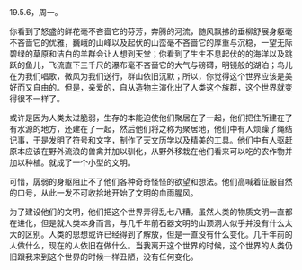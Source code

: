 <link href="../../css/style.css" rel="stylesheet" type="text/css" />

<span class="fzzy">19.5.6，周一。

<div class="p">

你看到了怒盛的鲜花毫不吝啬它的芬芳，奔腾的河流，随风飘拂的垂柳舒展身躯毫不吝啬它的优雅，巍峨的山峰以及起伏的山峦毫不吝啬它的厚重与沉稳，一望无际碧绿的草原和洁白的羊群会让人想到天堂；你看到了生生不息起伏的的海洋以及跳跃的鱼儿，飞流直下三千尺的瀑布毫不吝啬它的大气与磅礴，明镜般的湖泊；鸟儿在为我们唱歌，微风为我们送行，群山依旧沉默；所以，你觉得这个世界应该是美好而又自由的。但是，亲爱的，自从造物主演化出了人类这个族群，这个世界就变得很不一样了。



或许是因为人类太过脆弱，生存的本能迫使他们聚居在了一起，他们把住所建在了有水源的地方，还建在了一起，然后他们将之称为聚居地，他们中有人烦躁了绳结记事，于是发明了符号和文字，制作了天文历学以及精美的工具。他们中有人驱赶原本应该在野外流浪的兽禽并加以驯化，从野外移栽在他们看来可以吃的农作物并加以种植。就成了一个小型的文明。



可惜，孱弱的身躯阻止不了他们各种奇奇怪怪的欲望和想法。他们高喊着征服自然的口号，从此一发不可收拾地开始了文明的血雨腥风。

为了建设他们的文明，他们把这个世界弄得乱七八糟。虽然人类的物质文明一直都在进化，但是就人类本身而言，与几千年前石器文明的山顶洞人似乎并没有什么太大的区别。人类的思想或许已经得到了解放，但是一直没有什么变化。几千年前的人做什么，现在的人依旧在做什么。当我离开这个世界的时候，这个世界的人类仍旧跟我来到这个世界的时候一样丑陋，没有任何变化。

